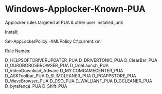 # Windows-Applocker-Known-PUA
Applocker rules targeted at PUA &amp; other user installed junk


Install:

Set-AppLockerPolicy -XMLPolicy C:\current.xml


Rule Names:

D_HELPSOFTDRIVERUPDATER_PUA
D_DRIVERTONIC_PUA
D_ClearBar_PUA
D_OUROBOROSBROWSER_PUA
D_OneLaunch_PUA
D_VideoDownload_Adware
D_MY.COMGAMECENTER_PUA
D_ASKToolbar_PUA
D_SLIMCLEANER_PUA
D_PCAPPSTORE_PUA
D_WaveBrowser_PUA
D_DSO_PUA
D_WALLIANT_PUA
D_CCLEANER_PUA
D_bytefence_PUA
D_Shift_PUA
